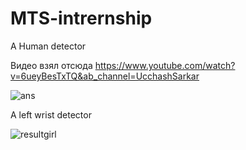 # MTS-intrernship
A Human detector

Видео взял отсюда https://www.youtube.com/watch?v=6ueyBesTxTQ&ab_channel=UcchashSarkar

![ans](https://user-images.githubusercontent.com/33295142/104318277-3c91bb80-54f0-11eb-98c3-95bfb70233c3.gif)

A left wrist detector

![resultgirl](https://user-images.githubusercontent.com/33295142/105380064-8bd99980-5c1e-11eb-854d-95ed328f8485.gif)


